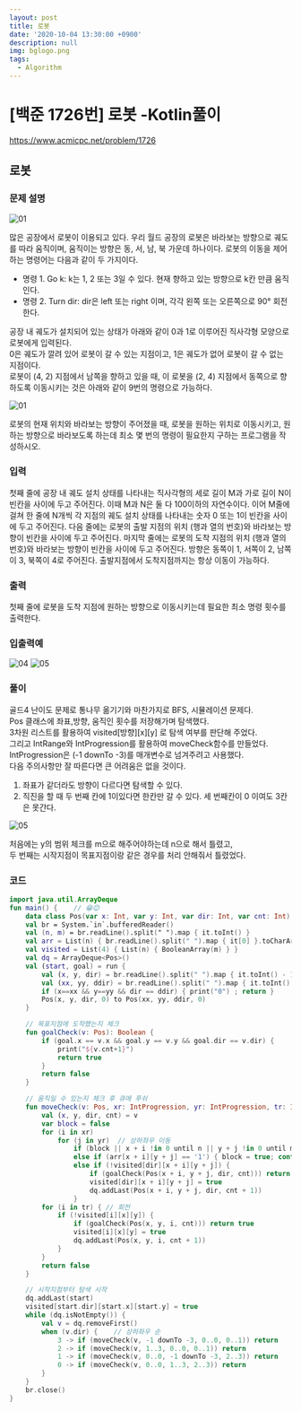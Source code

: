 ```yaml
---
layout: post
title: 로봇
date: '2020-10-04 13:30:00 +0900'
description: null
img: bglogo.png
tags:
  - Algorithm
---
```


# [백준 1726번] 로봇 -Kotlin풀이

<a href="https://www.acmicpc.net/problem/1726" target="_blank">https://www.acmicpc.net/problem/1726</a>

## 로봇

### 문제 설명
![01]({{site.baseurl}}/assets/img/100401.PNG)  
  
 많은 공장에서 로봇이 이용되고 있다. 우리 월드 공장의 로봇은 바라보는 방향으로 궤도를 따라 움직이며, 움직이는 방향은 동, 서, 남, 북 가운데 하나이다. 로봇의 이동을 제어하는 명령어는 다음과 같이 두 가지이다.

 * 명령 1. Go k: k는 1, 2 또는 3일 수 있다. 현재 향하고 있는 방향으로 k칸 만큼 움직인다.
 * 명령 2. Turn dir: dir은 left 또는 right 이며, 각각 왼쪽 또는 오른쪽으로 90° 회전한다.  
  
  공장 내 궤도가 설치되어 있는 상태가 아래와 같이 0과 1로 이루어진 직사각형 모양으로 로봇에게 입력된다.   
  0은 궤도가 깔려 있어 로봇이 갈 수 있는 지점이고, 1은 궤도가 없어 로봇이 갈 수 없는 지점이다.   
  로봇이 (4, 2) 지점에서 남쪽을 향하고 있을 때,  이 로봇을 (2, 4) 지점에서 동쪽으로 향하도록 이동시키는 것은 아래와 같이 9번의 명령으로 가능하다.

![01]({{site.baseurl}}/assets/img/100402.PNG)

로봇의 현재 위치와 바라보는 방향이 주어졌을 때, 로봇을 원하는 위치로 이동시키고, 원하는 방향으로 바라보도록 하는데 최소 몇 번의 명령이 필요한지 구하는 프로그램을 작성하시오.

### 입력
첫째 줄에 공장 내 궤도 설치 상태를 나타내는 직사각형의 세로 길이 M과 가로 길이 N이 빈칸을 사이에 두고 주어진다. 이때 M과 N은 둘 다 100이하의 자연수이다. 이어 M줄에 걸쳐 한 줄에 N개씩 각 지점의 궤도 설치 상태를 나타내는 숫자 0 또는 1이 빈칸을 사이에 두고 주어진다. 다음 줄에는 로봇의 출발 지점의 위치 (행과 열의 번호)와 바라보는 방향이 빈칸을 사이에 두고 주어진다. 마지막 줄에는 로봇의 도착 지점의 위치 (행과 열의 번호)와 바라보는 방향이 빈칸을 사이에 두고 주어진다. 방향은 동쪽이 1, 서쪽이 2, 남쪽이 3, 북쪽이 4로 주어진다. 출발지점에서 도착지점까지는 항상 이동이 가능하다.

### 출력

첫째 줄에 로봇을 도착 지점에 원하는 방향으로 이동시키는데 필요한 최소 명령 횟수를 출력한다.

### 입출력예  
![04]({{site.baseurl}}/assets/img/100403.PNG)
![05]({{site.baseurl}}/assets/img/100404.PNG)

### 풀이
골드4 난이도 문제로 통나무 옮기기와 마찬가지로 BFS, 시뮬레이션 문제다.  
Pos 클래스에 좌표,방향, 움직인 횟수를 저장해가며 탐색했다.  
3차원 리스트를 활용하여 visited[방향][x][y] 로 탐색 여부를 판단해 주었다.  
그리고 IntRange와 IntProgression를 활용하여 moveCheck함수를 만들었다.  
IntProgression은 (-1 downTo -3)를 매개변수로 넘겨주려고 사용했다.   
다음 주의사항만 잘 따른다면 큰 어려움은 없을 것이다.



 1. 좌표가 같더라도 방향이 다르다면 탐색할 수 있다.  
 2. 직진을 할 때 두 번째 칸에 1이있다면 한칸만 갈 수 있다.  세 번째칸이 0 이여도 3칸은 못간다. 

![05]({{site.baseurl}}/assets/img/100405.PNG)  
  


처음에는 y의 범위 체크를 m으로 해주어야하는데 n으로 해서 틀렸고,  
두 번째는 시작지점이 목표지점이랑 같은 경우를 처리 안해줘서 틀렸었다.

### 코드
```kotlin
import java.util.ArrayDeque
fun main() {    // 😁😊
    data class Pos(var x: Int, var y: Int, var dir: Int, var cnt: Int)
    val br = System.`in`.bufferedReader()
    val (n, m) = br.readLine().split(" ").map { it.toInt() }
    val arr = List(n) { br.readLine().split(" ").map { it[0] }.toCharArray() }
    val visited = List(4) { List(n) { BooleanArray(m) } }
    val dq = ArrayDeque<Pos>()
    val (start, goal) = run {
        val (x, y, dir) = br.readLine().split(" ").map { it.toInt() - 1 }
        val (xx, yy, ddir) = br.readLine().split(" ").map { it.toInt() - 1 }
        if (x==xx && y==yy && dir == ddir) { print("0") ; return }
        Pos(x, y, dir, 0) to Pos(xx, yy, ddir, 0)
    }

    // 목표지점에 도착했는지 체크
    fun goalCheck(v: Pos): Boolean {
        if (goal.x == v.x && goal.y == v.y && goal.dir == v.dir) {
            print("${v.cnt+1}")
            return true
        }
        return false
    }

    // 움직일 수 있는지 체크 후 큐에 푸쉬
    fun moveCheck(v: Pos, xr: IntProgression, yr: IntProgression, tr: IntRange): Boolean {
        val (x, y, dir, cnt) = v
        var block = false
        for (i in xr)
            for (j in yr)  // 상하좌우 이동
                if (block || x + i !in 0 until n || y + j !in 0 until m) continue
                else if (arr[x + i][y + j] == '1') { block = true; continue }
                else if (!visited[dir][x + i][y + j]) {
                    if (goalCheck(Pos(x + i, y + j, dir, cnt))) return true
                    visited[dir][x + i][y + j] = true
                    dq.addLast(Pos(x + i, y + j, dir, cnt + 1))
                }
        for (i in tr) { // 회전
            if (!visited[i][x][y]) {
                if (goalCheck(Pos(x, y, i, cnt))) return true
                visited[i][x][y] = true
                dq.addLast(Pos(x, y, i, cnt + 1))
            }
        }
        return false
    }

    // 시작지점부터 탐색 시작
    dq.addLast(start)
    visited[start.dir][start.x][start.y] = true
    while (dq.isNotEmpty()) {
        val v = dq.removeFirst()
        when (v.dir) {    // 상하좌우 순
            3 -> if (moveCheck(v, -1 downTo -3, 0..0, 0..1)) return
            2 -> if (moveCheck(v, 1..3, 0..0, 0..1)) return
            1 -> if (moveCheck(v, 0..0, -1 downTo -3, 2..3)) return
            0 -> if (moveCheck(v, 0..0, 1..3, 2..3)) return
        }
    }
    br.close()
}
```